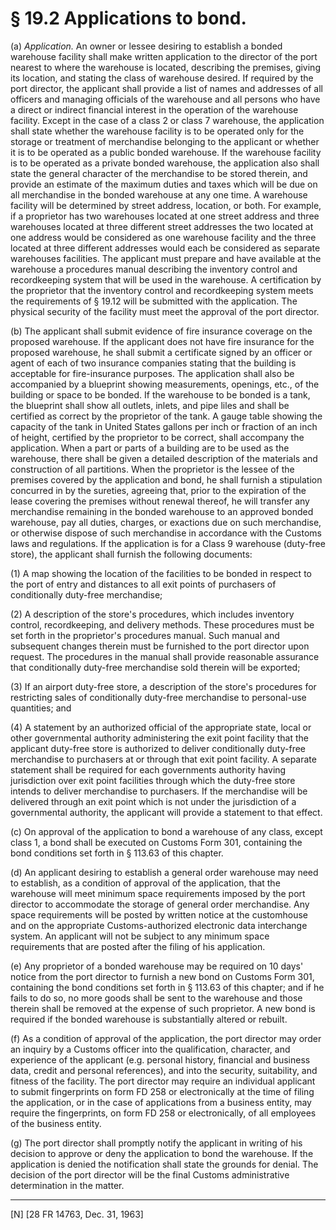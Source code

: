 # § 19.2   Applications to bond.

(a) *Application.* An owner or lessee desiring to establish a bonded warehouse facility shall make written application to the director of the port nearest to where the warehouse is located, describing the premises, giving its location, and stating the class of warehouse desired. If required by the port director, the applicant shall provide a list of names and addresses of all officers and managing officials of the warehouse and all persons who have a direct or indirect financial interest in the operation of the warehouse facility. Except in the case of a class 2 or class 7 warehouse, the application shall state whether the warehouse facility is to be operated only for the storage or treatment of merchandise belonging to the applicant or whether it is to be operated as a public bonded warehouse. If the warehouse facility is to be operated as a private bonded warehouse, the application also shall state the general character of the merchandise to be stored therein, and provide an estimate of the maximum duties and taxes which will be due on all merchandise in the bonded warehouse at any one time. A warehouse facility will be determined by street address, location, or both. For example, if a proprietor has two warehouses located at one street address and three warehouses located at three different street addresses the two located at one address would be considered as one warehouse facility and the three located at three different addresses would each be considered as separate warehouses facilities. The applicant must prepare and have available at the warehouse a procedures manual describing the inventory control and recordkeeping system that will be used in the warehouse. A certification by the proprietor that the inventory control and recordkeeping system meets the requirements of § 19.12 will be submitted with the application. The physical security of the facility must meet the approval of the port director. 


(b) The applicant shall submit evidence of fire insurance coverage on the proposed warehouse. If the applicant does not have fire insurance for the proposed warehouse, he shall submit a certificate signed by an officer or agent of each of two insurance companies stating that the building is acceptable for fire-insurance purposes. The application shall also be accompanied by a blueprint showing measurements, openings, etc., of the building or space to be bonded. If the warehouse to be bonded is a tank, the blueprint shall show all outlets, inlets, and pipe liles and shall be certified as correct by the proprietor of the tank. A gauge table showing the capacity of the tank in United States gallons per inch or fraction of an inch of height, certified by the proprietor to be correct, shall accompany the application. When a part or parts of a building are to be used as the warehouse, there shall be given a detailed description of the materials and construction of all partitions. When the proprietor is the lessee of the premises covered by the application and bond, he shall furnish a stipulation concurred in by the sureties, agreeing that, prior to the expiration of the lease covering the premises without renewal thereof, he will transfer any merchandise remaining in the bonded warehouse to an approved bonded warehouse, pay all duties, charges, or exactions due on such merchandise, or otherwise dispose of such merchandise in accordance with the Customs laws and regulations. If the application is for a Class 9 warehouse (duty-free store), the applicant shall furnish the following documents:


(1) A map showing the location of the facilities to be bonded in respect to the port of entry and distances to all exit points of purchasers of conditionally duty-free merchandise;


(2) A description of the store's procedures, which includes inventory control, recordkeeping, and delivery methods. These procedures must be set forth in the proprietor's procedures manual. Such manual and subsequent changes therein must be furnished to the port director upon request. The procedures in the manual shall provide reasonable assurance that conditionally duty-free merchandise sold therein will be exported; 


(3) If an airport duty-free store, a description of the store's procedures for restricting sales of conditionally duty-free merchandise to personal-use quantities; and


(4) A statement by an authorized official of the appropriate state, local or other governmental authority administering the exit point facility that the applicant duty-free store is authorized to deliver conditionally duty-free merchandise to purchasers at or through that exit point facility. A separate statement shall be required for each governments authority having jurisdiction over exit point facilities through which the duty-free store intends to deliver merchandise to purchasers. If the merchandise will be delivered through an exit point which is not under the jurisdiction of a governmental authority, the applicant will provide a statement to that effect.


(c) On approval of the application to bond a warehouse of any class, except class 1, a bond shall be executed on Customs Form 301, containing the bond conditions set forth in § 113.63 of this chapter.


(d) An applicant desiring to establish a general order warehouse may need to establish, as a condition of approval of the application, that the warehouse will meet minimum space requirements imposed by the port director to accommodate the storage of general order merchandise. Any space requirements will be posted by written notice at the customhouse and on the appropriate Customs-authorized electronic data interchange system. An applicant will not be subject to any minimum space requirements that are posted after the filing of his application. 


(e) Any proprietor of a bonded warehouse may be required on 10 days' notice from the port director to furnish a new bond on Customs Form 301, containing the bond conditions set forth in § 113.63 of this chapter; and if he fails to do so, no more goods shall be sent to the warehouse and those therein shall be removed at the expense of such proprietor. A new bond is required if the bonded warehouse is substantially altered or rebuilt.


(f) As a condition of approval of the application, the port director may order an inquiry by a Customs officer into the qualification, character, and experience of the applicant (e.g. personal history, financial and business data, credit and personal references), and into the security, suitability, and fitness of the facility. The port director may require an individual applicant to submit fingerprints on form FD 258 or electronically at the time of filing the application, or in the case of applications from a business entity, may require the fingerprints, on form FD 258 or electronically, of all employees of the business entity.


(g) The port director shall promptly notify the applicant in writing of his decision to approve or deny the application to bond the warehouse. If the application is denied the notification shall state the grounds for denial. The decision of the port director will be the final Customs administrative determination in the matter. 



---

[N] [28 FR 14763, Dec. 31, 1963] 


